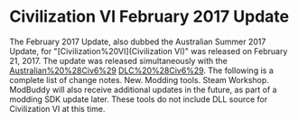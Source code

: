 # Civilization VI February 2017 Update

The February 2017 Update, also dubbed the Australian Summer 2017 Update, for "[Civilization%20VI](Civilization VI)" was released on February 21, 2017. The update was released simultaneously with the [Australian%20%28Civ6%29](Australian) [DLC%20%28Civ6%29](DLC). The following is a complete list of change notes.
New.
Modding tools.
Steam Workshop.
ModBuddy will also receive additional updates in the future, as part of a modding SDK update later. These tools do not include DLL source for Civilization VI at this time.